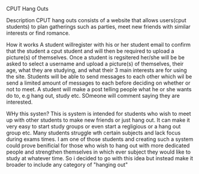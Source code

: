 
CPUT Hang Outs

Description
CPUT hang outs consists of a website that allows users(cput students) to plan gatherings such as parties, meet new friends with similar interests or find romance. 

How it works
A student willregister with his or her student email to confirm that the student a cput student and will then be required to upload a picture(s) of themselves. Once a student is regsitered her/she will be be asked to select a username and upload a picture(s) of themselves, their age, what they are studying, and what their 3 main interests are for using the site. Students will be able to send messages to each other which wil be send a limited amount of messages to each before deciding on whether or not to meet. 
A student will make a post telling people what he or she wants do to, e.g hang out, study etc. SOmeone will comment saying they are interested. 

WHy this systen?
This is system is intended for students who wish to meet up with other students to make new friends or just hang out. It can make it very easy to start study groups or even start a regligious or a hang out group etc. 
Many students struggle wth certain subjects and lack focus during exams times. I am one of those students and creating such a system could prove benificial for those who wish to hang out with more dedicated people and strengthen themselves in which ever subject they would like to study at whatever time. So i decided to go with this idea but instead make it broader to include any category of "hanging out"

<a href = "https://github.com/Jean-PaulD/tpYearProjectNew/blob/master/cput-hang-outs%20UML%20(2).jpg" />
